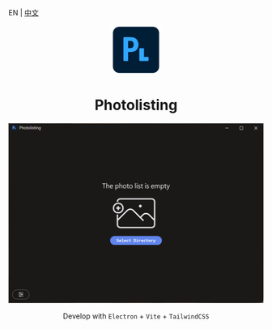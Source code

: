 EN | [中文](./README-zhTW.md)

<p align="center">
  <img width="100" src="./icon_256.png" alt="vitawind logo">
  <h1 align="center">Photolisting</h1>
</p>

![](./preview/home.png)

<p align="center">
Develop with <code>Electron</code> + <code>Vite</code> + <code>TailwindCSS</code>
</p>

